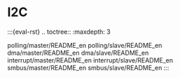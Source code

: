# I2C

:::{eval-rst}
.. toctree::
   :maxdepth: 3

   polling/master/README_en
   polling/slave/README_en
   dma/master/README_en
   dma/slave/README_en
   interrupt/master/README_en
   interrupt/slave/README_en
   smbus/master/README_en
   smbus/slave/README_en
:::
